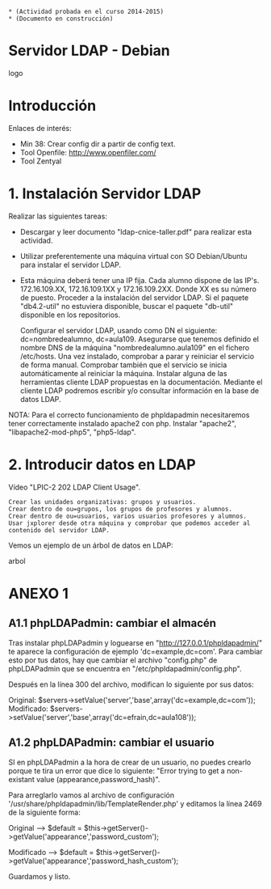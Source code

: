 
```
* (Actividad probada en el curso 2014-2015)
* (Documento en construcción)
```

# Servidor LDAP - Debian


logo

# Introducción
Enlaces de interés:
* Min 38: Crear config dir a partir de config text.
* Tool Openfile: http://www.openfiler.com/
* Tool Zentyal

# 1. Instalación Servidor LDAP
Realizar las siguientes tareas:
* Descargar y leer documento "ldap-cnice-taller.pdf" para realizar esta actividad.
* Utilizar preferentemente una máquina virtual con SO Debian/Ubuntu para instalar el servidor LDAP.
* Esta máquina deberá tener una IP fija. Cada alumno dispone de las IP's. 172.16.109.XX, 172.16.109.1XX y 172.16.109.2XX. Donde XX es su número de puesto.
    Proceder a la instalación del servidor LDAP. Si el paquete "db4.2-util" no estuviera disponible, buscar el paquete "db-util" disponible en los repositorios.

    Configurar el servidor LDAP, usando como DN el siguiente: dc=nombredealumno, dc=aula109.
    Asegurarse que tenemos definido el nombre DNS de la máquina "nombredealumno.aula109" en el fichero /etc/hosts.
    Una vez instalado, comprobar a parar y reiniciar el servicio de forma manual.
    Comprobar también que el servicio se inicia automáticamente al reiniciar la máquina.
    Instalar alguna de las herramientas cliente LDAP propuestas en la documentación. Mediante el cliente LDAP podremos escribir y/o consultar información en la base de datos LDAP.

NOTA: Para el correcto funcionamiento de phpldapadmin necesitaremos tener correctamente instalado apache2 con php. Instalar "apache2", "libapache2-mod-php5", "php5-ldap".

# 2. Introducir datos en LDAP
Vídeo "LPIC-2 202 LDAP Client Usage".


    Crear las unidades organizativas: grupos y usuarios.
    Crear dentro de ou=grupos, los grupos de profesores y alumnos.
    Crear dentro de ou=usuarios, varios usuarios profesores y alumnos.
    Usar jxplorer desde otra máquina y comprobar que podemos acceder al contenido del servidor LDAP.

Vemos un ejemplo de un árbol de datos en LDAP:

arbol

# ANEXO 1

## A1.1 phpLDAPadmin: cambiar el almacén

Tras instalar phpLDAPadmin y loguearse en "http://127.0.0.1/phpldapadmin/" te aparece la configuración de ejemplo 'dc=example,dc=com'. Para cambiar esto por tus datos, hay que cambiar el archivo "config.php" de phpLDAPadmin que se encuentra en "/etc/phpldapadmin/config.php".

Después en la línea 300 del archivo, modifican lo siguiente por sus datos:

Original: $servers->setValue('server','base',array('dc=example,dc=com'));
Modificado: $servers->setValue('server','base',array('dc=efrain,dc=aula108'));

## A1.2 phpLDAPadmin: cambiar el usuario
SI en phpLDAPadmin a la hora de crear de un usuario, no puedes crearlo porque te tira un error que dice lo siguiente: "Error trying to get a non-existant value (appearance,password_hash)".

Para arreglarlo vamos al archivo de configuración '/usr/share/phpldapadmin/lib/TemplateRender.php' y editamos la línea 2469 de la siguiente forma:

Original --> $default = $this->getServer()->getValue('appearance','password_custom');

Modificado --> $default = $this->getServer()->getValue('appearance','password_hash_custom');

Guardamos y listo.
